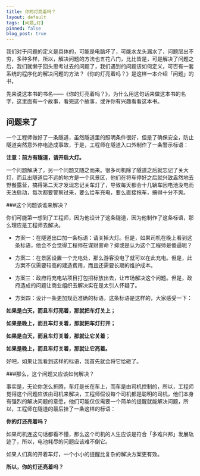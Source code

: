 ```yaml
---
title: 你的灯亮着吗？
layout: default
tags: [问题,灯]
pinned: false
blog_post: true
---
```



我们对于问题的定义是具体的，可能是电脑坏了，可能水龙头漏水了，问题层出不穷，多种多样，所以，解决问题的方法也五花八门，比比皆是，可是解决了问题之后，我们就懒于回头思考过去的问题了，我们遇到的问题该如何定义，可否有一套系统的程序化的解决问题的方法？《你的灯亮着吗？》是这样一本介绍「问题」的书，

先来说这本书的书名——《你的灯亮着吗？》，为什么用这句话来做这本书的名字，这里面有一个故事，看完这个故事，或许你有兴趣看看这本书。

## 问题来了

一个工程师做好了一条隧道，虽然隧道里的照明条件很好，但是了确保安全，防止隧道突然意外停电造成事故，于是，工程师在隧道入口外制作了一条警示标语：

**注意：前方有隧道，请开启大灯。**

一个问题解决了，另一个问题又随之而来。很多司机除了隧道之后就忘记了关大灯，而且出隧道后不远的地方是一个风景区，他们在将车停好之后就兴致盎然地去野餐露营，搞得第二天才发现忘记关车灯了，导致每天都会十几辆车因电池没电而无法启动，每次都要警察过来，要么给车充电，要么直接拖车，搞得十分不爽。

###这个问题该谁来解决？

你们可能第一想到了工程师，因为他设计了这条隧道，因为他制作了这条标语，那么理应是工程师去解决。

- 方案一：在隧道出口加一条标语：请关掉大灯。但是，如果司机在晚上看到这条标语，他会不会觉得工程师在谋财害命？抑或是认为这个工程师是傻逼呢？

- 方案二：在景区设置一个充电处，那么游客没电了就可以在此充电。但是，此方案不仅需要较高的建造费用，而且还需要长期的维护成本。

- 方案三：政府将充电站项目打包招标放出去，让市场解决这个问题。但是，政府造成的问题让商业组织去解决实在是太引人怀疑了。

- 方案四：设计一条更加规范准确的标语，这条标语是这样的，大家感受一下：

**如果是白天，而且车灯亮着，那就把车灯关上；**

**如果是晚上，而且车灯关着，那就把车灯打开；**

**如果是白天，而且车灯关着，那就让它关着；**

**如果是晚上，而且车灯关着，那就让它亮着。**

好吧，如果让我看到这样的标语，我首先就会将它给砸了。

###那么，这个问题又应该如何解决？

事实是，无论你怎么折腾，车灯是长在车上，而车是由司机控制的，所以，工程师觉得这个问题应该由司机来解决，工程师假设每个司机都是聪明的司机，他们本身有强烈的解决问题的意愿，他们可能仅仅需要一个简单的提醒就能解决问题，所以，工程师在隧道的最后挂了一条这样的标语：

**你的灯还亮着吗？**

如果司机连这句话都看不懂，那么这个司机的人生应该是符合「多难兴邦」发展轨迹了，所以，电池耗尽的问题应该难不倒它。

如果人们真的开着车灯，一个小小的提醒比复杂的解决方案更有效。

**所以，你的灯还亮着吗？**







 








